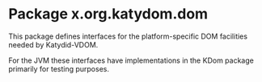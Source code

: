 # Package x.org.katydom.dom

This package defines interfaces for the platform-specific DOM facilities needed by Katydid-VDOM.

For the JVM these interfaces have implementations in the KDom package primarily for testing purposes.

